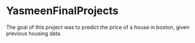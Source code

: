 # YasmeenFinalProjects
The goal of this project was to predict the price of a house in boston, given previous housing data.
